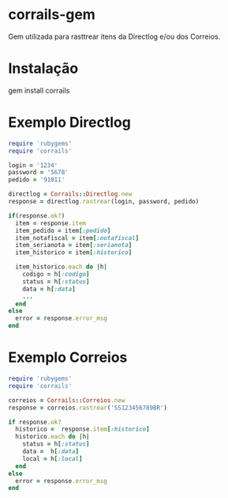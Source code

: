 corrails-gem
============

Gem utilizada para rasttrear itens da Directlog e/ou dos Correios.

Instalação
=========
gem install corrails

Exemplo Directlog
=================
```ruby
require 'rubygems'
require 'corrails'

login = '1234'
password = '5678'
pedido = '91011'

directlog = Corrails::Directlog.new
response = directlog.rastrear(login, password, pedido)

if(response.ok?)
  item = response.item
  item_pedido = item[:pedido]
  item_notafiscal = item[:notafiscal]
  item_serianota = item[:serianota]
  item_historico = item[:historico]

  item_historico.each do |h|
    codigo = h[:codigo]
    status = h[:status]
    data = h[:data]
    ...
  end
else
  error = response.error_msg
end

```

Exemplo Correios
===============
```ruby
require 'rubygems'
require 'corrails'

correios = Corrails::Correios.new
response = correios.rastrear('SS123456789BR')

if response.ok?
  historico =  response.item[:historico]
  historico.each do |h|
    status = h[:status]
    data =  h[:data]
    local = h[:local]
  end
else
  error = response.error_msg
end

```

